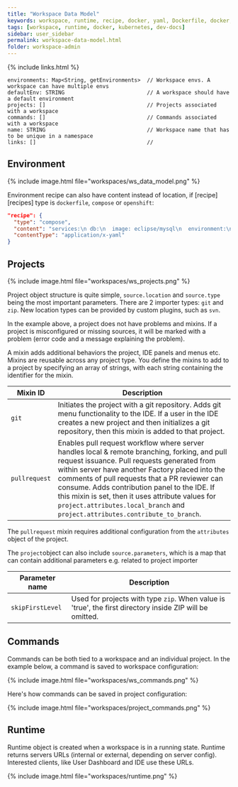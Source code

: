 ```yaml
---
title: "Workspace Data Model"
keywords: workspace, runtime, recipe, docker, yaml, Dockerfile, docker, kubernetes, container, pod
tags: [workspace, runtime, docker, kubernetes, dev-docs]
sidebar: user_sidebar
permalink: workspace-data-model.html
folder: workspace-admin
---
```


{% include links.html %}

```
environments: Map<String, getEnvironments>  // Workspace envs. A workspace can have multiple envs
defaultEnv: STRING                          // A workspace should have a default environment
projects: []                                // Projects associated with a workspace
commands: []                                // Commands associated with a workspace
name: STRING                                // Workspace name that has to be unique in a namespace
links: []                                   //
```

## Environment

{% include image.html file="workspaces/ws_data_model.png" %}


Environment recipe can also have content instead of location, if [recipe][recipes] type is `dockerfile`, `compose` or `openshift`:

```json
"recipe": {
  "type": "compose",
  "content": "services:\n db:\n  image: eclipse/mysql\n  environment:\n   MYSQL_ROOT_PASSWORD: password\n   MYSQL_DATABASE: petclinic\n   MYSQL_USER: petclinic\n   MYSQL_PASSWORD: password\n  mem_limit: 1073741824\n dev-machine:\n  image: eclipse/ubuntu_jdk8\n  mem_limit: 2147483648\n  depends_on:\n    - db",
  "contentType": "application/x-yaml"
}
```

## Projects

{% include image.html file="workspaces/ws_projects.png" %}

Project object structure is quite simple, `source.location` and `source.type` being the most important parameters. There are 2 importer types: `git` and `zip`. New location types can be provided by custom plugins, such as `svn`.

In the example above, a project does not have problems and mixins. If a project is misconfigured or missing sources, it will be marked with a problem (error code and a message explaining the problem).

A mixin adds additional behaviors the project, IDE panels and menus etc. Mixins are reusable across any project type. You define the mixins to add to a project by specifying an array of strings, with each string containing the identifier for the mixin.


| Mixin ID   | Description   
| --- | ---
| `git`   | Initiates the project with a git repository. Adds git menu functionality to the IDE. If a user in the IDE creates a new project and then initializes a git repository, then this mixin is added to that project.   
| `pullrequest`   | Enables pull request workflow where server handles local & remote branching, forking, and pull request issuance. Pull requests generated from within server have another Factory placed into the comments of pull requests that a PR reviewer can consume. Adds contribution panel to the IDE. If this mixin is set, then it uses attribute values for `project.attributes.local_branch` and `project.attributes.contribute_to_branch`.   

The `pullrequest` mixin requires additional configuration from the `attributes` object of the project.  

The `project`object can also include `source.parameters`, which is a map that can contain additional parameters e.g. related to project importer

| Parameter name  | Description   
| --- | ---
| `skipFirstLevel`   | Used for projects with type `zip`. When value is 'true', the first directory inside ZIP will be omitted.       


## Commands

Commands can be both tied to a workspace and an individual project. In the example below, a command is saved to workspace configuration:

{% include image.html file="workspaces/ws_commands.png" %}

Here's how commands can be saved in project configuration:

{% include image.html file="workspaces/project_commands.png" %}

## Runtime

Runtime object is created when a workspace is in a running state. Runtime returns servers URLs (internal or external, depending on server config). Interested clients, like User Dashboard and IDE use these URLs.

{% include image.html file="workspaces/runtime.png" %}
